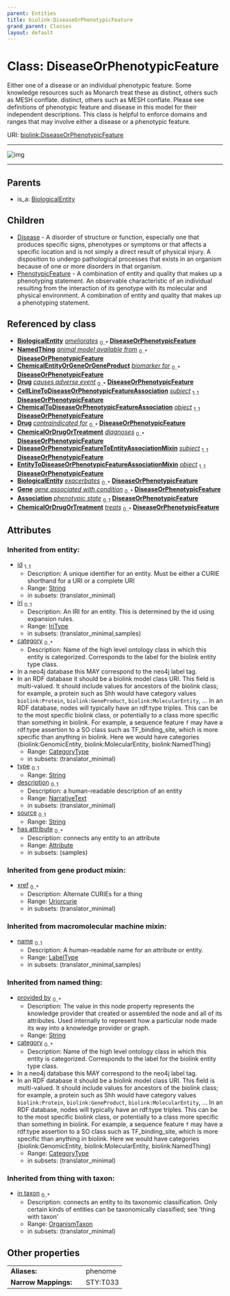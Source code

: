 ```yaml
---
parent: Entities
title: biolink:DiseaseOrPhenotypicFeature
grand_parent: Classes
layout: default
---
```


# Class: DiseaseOrPhenotypicFeature


Either one of a disease or an individual phenotypic feature. Some knowledge resources such as Monarch treat these as distinct, others such as MESH conflate. distinct, others such as MESH conflate.  Please see definitions of phenotypic feature and disease in this model for their independent descriptions.  This class is helpful to enforce domains and ranges   that may involve either a disease or a phenotypic feature.

URI: [biolink:DiseaseOrPhenotypicFeature](https://w3id.org/biolink/vocab/DiseaseOrPhenotypicFeature)


---

![img](https://yuml.me/diagram/nofunky;dir:TB/class/[PhenotypicFeature],[OrganismTaxon],[NamedThing],[Gene],[EntityToDiseaseOrPhenotypicFeatureAssociationMixin],[Drug],[DiseaseOrPhenotypicFeatureToEntityAssociationMixin],[CellLineToDiseaseOrPhenotypicFeatureAssociation]-%20subject%201..1%3E[DiseaseOrPhenotypicFeature%7Cprovided_by(i):string%20%2A;xref(i):uriorcurie%20%2A;category(i):category_type%20%2B;id(i):string;iri(i):iri_type%20%3F;type(i):string%20%3F;name(i):label_type%20%3F;description(i):narrative_text%20%3F;source(i):string%20%3F],[ChemicalToDiseaseOrPhenotypicFeatureAssociation]-%20object%201..1%3E[DiseaseOrPhenotypicFeature],[DiseaseOrPhenotypicFeatureToEntityAssociationMixin]-%20subject%201..1%3E[DiseaseOrPhenotypicFeature],[EntityToDiseaseOrPhenotypicFeatureAssociationMixin]-%20object%201..1%3E[DiseaseOrPhenotypicFeature],[GeneExpressionMixin]-%20phenotypic%20state%200..1%3E[DiseaseOrPhenotypicFeature],[DiseaseOrPhenotypicFeature]%5E-[PhenotypicFeature],[DiseaseOrPhenotypicFeature]%5E-[Disease],[BiologicalEntity]%5E-[DiseaseOrPhenotypicFeature],[GeneExpressionMixin],[Disease],[ChemicalToDiseaseOrPhenotypicFeatureAssociation],[ChemicalOrDrugOrTreatment],[ChemicalEntityOrGeneOrGeneProduct],[CellLineToDiseaseOrPhenotypicFeatureAssociation],[BiologicalEntity],[Attribute],[Association])

---


## Parents

 *  is_a: [BiologicalEntity](BiologicalEntity.md)

## Children

 * [Disease](Disease.md) - A disorder of structure or function, especially one that produces specific  signs, phenotypes or symptoms or that affects a specific location and is not simply a  direct result of physical injury.  A disposition to undergo pathological processes that exists in an  organism because of one or more disorders in that organism.
 * [PhenotypicFeature](PhenotypicFeature.md) - A combination of entity and quality that makes up a phenotyping statement. An observable characteristic of an  individual resulting from the interaction of its genotype with its molecular and physical environment. A combination of entity and quality that makes up a phenotyping statement.

## Referenced by class

 *  **[BiologicalEntity](BiologicalEntity.md)** *[ameliorates](ameliorates.md)*  <sub>0..\*</sub>  **[DiseaseOrPhenotypicFeature](DiseaseOrPhenotypicFeature.md)**
 *  **[NamedThing](NamedThing.md)** *[animal model available from](animal_model_available_from.md)*  <sub>0..\*</sub>  **[DiseaseOrPhenotypicFeature](DiseaseOrPhenotypicFeature.md)**
 *  **[ChemicalEntityOrGeneOrGeneProduct](ChemicalEntityOrGeneOrGeneProduct.md)** *[biomarker for](biomarker_for.md)*  <sub>0..\*</sub>  **[DiseaseOrPhenotypicFeature](DiseaseOrPhenotypicFeature.md)**
 *  **[Drug](Drug.md)** *[causes adverse event](causes_adverse_event.md)*  <sub>0..\*</sub>  **[DiseaseOrPhenotypicFeature](DiseaseOrPhenotypicFeature.md)**
 *  **[CellLineToDiseaseOrPhenotypicFeatureAssociation](CellLineToDiseaseOrPhenotypicFeatureAssociation.md)** *[subject](subject.md)*  <sub>1..1</sub>  **[DiseaseOrPhenotypicFeature](DiseaseOrPhenotypicFeature.md)**
 *  **[ChemicalToDiseaseOrPhenotypicFeatureAssociation](ChemicalToDiseaseOrPhenotypicFeatureAssociation.md)** *[object](object.md)*  <sub>1..1</sub>  **[DiseaseOrPhenotypicFeature](DiseaseOrPhenotypicFeature.md)**
 *  **[Drug](Drug.md)** *[contraindicated for](contraindicated_for.md)*  <sub>0..\*</sub>  **[DiseaseOrPhenotypicFeature](DiseaseOrPhenotypicFeature.md)**
 *  **[ChemicalOrDrugOrTreatment](ChemicalOrDrugOrTreatment.md)** *[diagnoses](diagnoses.md)*  <sub>0..\*</sub>  **[DiseaseOrPhenotypicFeature](DiseaseOrPhenotypicFeature.md)**
 *  **[DiseaseOrPhenotypicFeatureToEntityAssociationMixin](DiseaseOrPhenotypicFeatureToEntityAssociationMixin.md)** *[subject](subject.md)*  <sub>1..1</sub>  **[DiseaseOrPhenotypicFeature](DiseaseOrPhenotypicFeature.md)**
 *  **[EntityToDiseaseOrPhenotypicFeatureAssociationMixin](EntityToDiseaseOrPhenotypicFeatureAssociationMixin.md)** *[object](object.md)*  <sub>1..1</sub>  **[DiseaseOrPhenotypicFeature](DiseaseOrPhenotypicFeature.md)**
 *  **[BiologicalEntity](BiologicalEntity.md)** *[exacerbates](exacerbates.md)*  <sub>0..\*</sub>  **[DiseaseOrPhenotypicFeature](DiseaseOrPhenotypicFeature.md)**
 *  **[Gene](Gene.md)** *[gene associated with condition](gene_associated_with_condition.md)*  <sub>0..\*</sub>  **[DiseaseOrPhenotypicFeature](DiseaseOrPhenotypicFeature.md)**
 *  **[Association](Association.md)** *[phenotypic state](phenotypic_state.md)*  <sub>0..1</sub>  **[DiseaseOrPhenotypicFeature](DiseaseOrPhenotypicFeature.md)**
 *  **[ChemicalOrDrugOrTreatment](ChemicalOrDrugOrTreatment.md)** *[treats](treats.md)*  <sub>0..\*</sub>  **[DiseaseOrPhenotypicFeature](DiseaseOrPhenotypicFeature.md)**

## Attributes


### Inherited from entity:

 * [id](id.md)  <sub>1..1</sub>
     * Description: A unique identifier for an entity. Must be either a CURIE shorthand for a URI or a complete URI
     * Range: [String](types/String.md)
     * in subsets: (translator_minimal)
 * [iri](iri.md)  <sub>0..1</sub>
     * Description: An IRI for an entity. This is determined by the id using expansion rules.
     * Range: [IriType](types/IriType.md)
     * in subsets: (translator_minimal,samples)
 * [category](category.md)  <sub>0..\*</sub>
     * Description: Name of the high level ontology class in which this entity is categorized. Corresponds to the label for the biolink entity type class.
 * In a neo4j database this MAY correspond to the neo4j label tag.
 * In an RDF database it should be a biolink model class URI.
This field is multi-valued. It should include values for ancestors of the biolink class; for example, a protein such as Shh would have category values `biolink:Protein`, `biolink:GeneProduct`, `biolink:MolecularEntity`, ...
In an RDF database, nodes will typically have an rdf:type triples. This can be to the most specific biolink class, or potentially to a class more specific than something in biolink. For example, a sequence feature `f` may have a rdf:type assertion to a SO class such as TF_binding_site, which is more specific than anything in biolink. Here we would have categories {biolink:GenomicEntity, biolink:MolecularEntity, biolink:NamedThing}
     * Range: [CategoryType](types/CategoryType.md)
     * in subsets: (translator_minimal)
 * [type](type.md)  <sub>0..1</sub>
     * Range: [String](types/String.md)
 * [description](description.md)  <sub>0..1</sub>
     * Description: a human-readable description of an entity
     * Range: [NarrativeText](types/NarrativeText.md)
     * in subsets: (translator_minimal)
 * [source](source.md)  <sub>0..1</sub>
     * Range: [String](types/String.md)
 * [has attribute](has_attribute.md)  <sub>0..\*</sub>
     * Description: connects any entity to an attribute
     * Range: [Attribute](Attribute.md)
     * in subsets: (samples)

### Inherited from gene product mixin:

 * [xref](xref.md)  <sub>0..\*</sub>
     * Description: Alternate CURIEs for a thing
     * Range: [Uriorcurie](types/Uriorcurie.md)
     * in subsets: (translator_minimal)

### Inherited from macromolecular machine mixin:

 * [name](name.md)  <sub>0..1</sub>
     * Description: A human-readable name for an attribute or entity.
     * Range: [LabelType](types/LabelType.md)
     * in subsets: (translator_minimal,samples)

### Inherited from named thing:

 * [provided by](provided_by.md)  <sub>0..\*</sub>
     * Description: The value in this node property represents the knowledge provider that created or assembled the node and all of its attributes.  Used internally to represent how a particular node made its way into a knowledge provider or graph.
     * Range: [String](types/String.md)
 * [category](category.md)  <sub>0..\*</sub>
     * Description: Name of the high level ontology class in which this entity is categorized. Corresponds to the label for the biolink entity type class.
 * In a neo4j database this MAY correspond to the neo4j label tag.
 * In an RDF database it should be a biolink model class URI.
This field is multi-valued. It should include values for ancestors of the biolink class; for example, a protein such as Shh would have category values `biolink:Protein`, `biolink:GeneProduct`, `biolink:MolecularEntity`, ...
In an RDF database, nodes will typically have an rdf:type triples. This can be to the most specific biolink class, or potentially to a class more specific than something in biolink. For example, a sequence feature `f` may have a rdf:type assertion to a SO class such as TF_binding_site, which is more specific than anything in biolink. Here we would have categories {biolink:GenomicEntity, biolink:MolecularEntity, biolink:NamedThing}
     * Range: [CategoryType](types/CategoryType.md)
     * in subsets: (translator_minimal)

### Inherited from thing with taxon:

 * [in taxon](in_taxon.md)  <sub>0..\*</sub>
     * Description: connects an entity to its taxonomic classification. Only certain kinds of entities can be taxonomically classified; see 'thing with taxon'
     * Range: [OrganismTaxon](OrganismTaxon.md)
     * in subsets: (translator_minimal)

## Other properties

|  |  |  |
| --- | --- | --- |
| **Aliases:** | | phenome |
| **Narrow Mappings:** | | STY:T033 |

